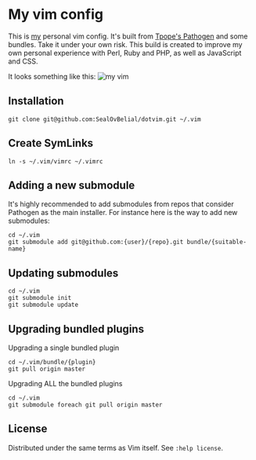 My vim config
=============
This is [my](http://twitter.com/mesirendon) personal vim config. It's built from [Tpope's Pathogen](https://github.com/tpope/vim-pathogen) and some bundles. Take it under your own risk.
This build is created to improve my own personal experience with Perl, Ruby and PHP, as well as JavaScript and CSS.

It looks something like this:
![my vim](https://github.com/SealOvBelial/dotvim/blob/master/screenshot01.png)

Installation
------------
`git clone git@github.com:SealOvBelial/dotvim.git ~/.vim`

Create SymLinks
---------------
`ln -s ~/.vim/vimrc ~/.vimrc`

Adding a new submodule
----------------------
It's highly recommended to add submodules from repos that consider Pathogen as the main installer. For instance here is the way to add new submodules:

```
cd ~/.vim
git submodule add git@github.com:{user}/{repo}.git bundle/{suitable-name}
```

Updating submodules
-------------------
```
cd ~/.vim
git submodule init
git submodule update
```

Upgrading bundled plugins
-------------------------
Upgrading a single bundled plugin
```
cd ~/.vim/bundle/{plugin}
git pull origin master
```

Upgrading ALL the bundled plugins
```
cd ~/.vim
git submodule foreach git pull origin master
```

License
-------
Distributed under the same terms as Vim itself. See `:help license`.
